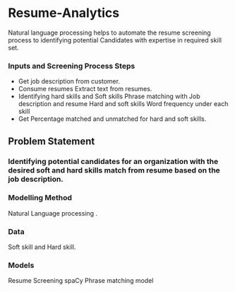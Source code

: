 # Resume-Analytics
Natural language processing helps to automate the resume screening process to identifying potential Candidates   with  expertise in  required skill set. 
### Inputs and Screening Process Steps
- Get job description from customer. 
- Consume  resumes Extract text from resumes. 
- Identifying hard skills and Soft skills Phrase matching  with  Job description and resume Hard and soft skills Word frequency under each skill  
- Get Percentage matched and unmatched for hard and soft skills.


## Problem Statement 
### Identifying   potential candidates for an organization with the  desired  soft and hard skills match from resume based on the job description.
### Modelling Method
Natural Language processing .

### Data 
Soft skill and Hard skill.

### Models
 Resume Screening spaCy Phrase matching  model
